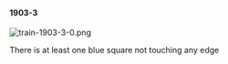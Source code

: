 #### 1903-3
![train-1903-3-0.png](https://github.com/lil-lab/nlvr/raw/master/nlvr/train/images/23/train-1903-3-0.png "train-1903-3-0.png")

There is at least one blue square not touching any edge